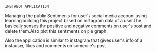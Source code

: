     INSTABOT APPLICATION

Managing the public Sentiments for user's social media account using learning building this project based on instagram data of a user.The basically senses the positive and negative comments on user's post and delete them.Also plot this sentiments on pie graph.

Also the application is similar to instagram that gives user's info of a instauser, likes and comments on someone's post
